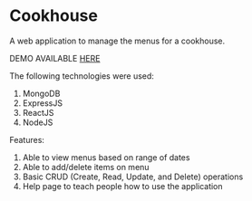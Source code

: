 # Cookhouse
A web application to manage the menus for a cookhouse.

DEMO AVAILABLE [HERE](https://cookhouse-menu-manager.herokuapp.com/#/)

The following technologies were used:
1. MongoDB
2. ExpressJS
3. ReactJS
4. NodeJS

Features:
1. Able to view menus based on range of dates
2. Able to add/delete items on menu
3. Basic CRUD (Create, Read, Update, and Delete) operations
4. Help page to teach people how to use the application


